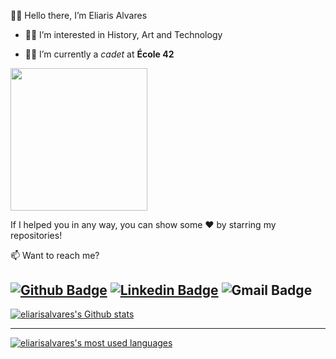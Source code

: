 :raising_hand_woman: Hello there, I’m Eliaris Alvares

- :woman_technologist: I’m interested in History, Art and Technology

- :student: I’m currently a _cadet_ at **École 42**

<img src="https://media.giphy.com/media/kHlpfzYTn30H9zfwCV/giphy.gif?cid=790b761147bfa0546464bd14d179c97140dad28808c1afaa&rid=giphy.gif" width="218.75" height="227.5"/>

If I helped you in any way, you can show some ❤️ by starring my repositories!

📫 Want to reach me? 

[![Github Badge](https://img.shields.io/badge/-Github-000?style=flat-square&logo=Github&logoColor=white&link=https://github.com/eliarisalvares)](https://github.com/eliarisalvares)
[![Linkedin Badge](https://img.shields.io/badge/-LinkedIn-blue?style=flat-square&logo=Linkedin&logoColor=white&link=https://www.linkedin.com/in/eliarisalvares/)](https://www.linkedin.com/in/eliarisalvares/)
![Gmail Badge](https://img.shields.io/badge/-Gmail-FF0000?style=flat-square&labelColor=FF0000&logo=gmail&logoColor=white&link=mailto:eliarisalvares@gmail.com"/)
---
  
[![eliarisalvares's Github stats](https://github-readme-stats.vercel.app/api?username=eliarisalvares&count_private=true&show_icons=true&hide=contribs,issues&hide_border=true&theme=calm)](https://github.com/eliarisalvares?tab=repositories)

---

[![eliarisalvares's most used languages](https://github-readme-stats.vercel.app/api/top-langs/?username=eliarisalvares&hide_border=true&theme=calm)](https://github.com/eliarisalvares?tab=repositories)

  
